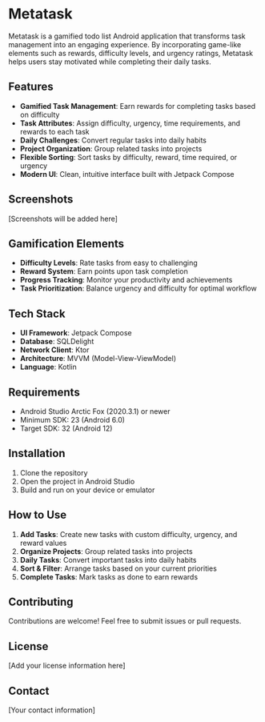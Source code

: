 # Metatask

Metatask is a gamified todo list Android application that transforms task management into an engaging experience. By incorporating game-like elements such as rewards, difficulty levels, and urgency ratings, Metatask helps users stay motivated while completing their daily tasks.

## Features

- **Gamified Task Management**: Earn rewards for completing tasks based on difficulty
- **Task Attributes**: Assign difficulty, urgency, time requirements, and rewards to each task
- **Daily Challenges**: Convert regular tasks into daily habits
- **Project Organization**: Group related tasks into projects
- **Flexible Sorting**: Sort tasks by difficulty, reward, time required, or urgency
- **Modern UI**: Clean, intuitive interface built with Jetpack Compose

## Screenshots

[Screenshots will be added here]

## Gamification Elements

- **Difficulty Levels**: Rate tasks from easy to challenging
- **Reward System**: Earn points upon task completion
- **Progress Tracking**: Monitor your productivity and achievements
- **Task Prioritization**: Balance urgency and difficulty for optimal workflow

## Tech Stack

- **UI Framework**: Jetpack Compose
- **Database**: SQLDelight
- **Network Client**: Ktor
- **Architecture**: MVVM (Model-View-ViewModel)
- **Language**: Kotlin

## Requirements

- Android Studio Arctic Fox (2020.3.1) or newer
- Minimum SDK: 23 (Android 6.0)
- Target SDK: 32 (Android 12)

## Installation

1. Clone the repository
2. Open the project in Android Studio
3. Build and run on your device or emulator

## How to Use

1. **Add Tasks**: Create new tasks with custom difficulty, urgency, and reward values
2. **Organize Projects**: Group related tasks into projects
3. **Daily Tasks**: Convert important tasks into daily habits
4. **Sort & Filter**: Arrange tasks based on your current priorities
5. **Complete Tasks**: Mark tasks as done to earn rewards

## Contributing

Contributions are welcome! Feel free to submit issues or pull requests.

## License

[Add your license information here]

## Contact

[Your contact information]